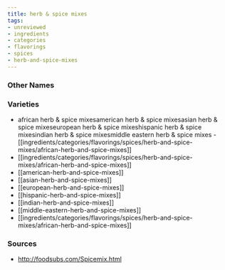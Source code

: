 ```yaml
---
title: herb & spice mixes
tags:
- unreviewed
- ingredients
- categories
- flavorings
- spices
- herb-and-spice-mixes
---
```



### Other Names


### Varieties

* african herb & spice mixesamerican herb & spice mixesasian herb & spice mixeseuropean herb & spice
      mixeshispanic herb & spice
      mixesindian herb & spice mixesmiddle eastern herb & spice
      mixes - [[ingredients/categories/flavorings/spices/herb-and-spice-mixes/african-herb-and-spice-mixes]]
* [[ingredients/categories/flavorings/spices/herb-and-spice-mixes/african-herb-and-spice-mixes]]
* [[american-herb-and-spice-mixes]]
* [[asian-herb-and-spice-mixes]]
* [[european-herb-and-spice-mixes]]
* [[hispanic-herb-and-spice-mixes]]
* [[indian-herb-and-spice-mixes]]
* [[middle-eastern-herb-and-spice-mixes]]
* [[ingredients/categories/flavorings/spices/herb-and-spice-mixes/african-herb-and-spice-mixes]]

### Sources
* http://foodsubs.com/Spicemix.html
